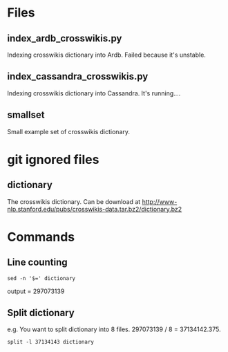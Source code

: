 # Files

## index_ardb_crosswikis.py

Indexing crosswikis dictionary into Ardb.
Failed because it's unstable.

## index_cassandra_crosswikis.py

Indexing crosswikis dictionary into Cassandra.
It's running....

## smallset

Small example set of crosswikis dictionary.

# git ignored files

## dictionary

The crosswikis dictionary. Can be download at http://www-nlp.stanford.edu/pubs/crosswikis-data.tar.bz2/dictionary.bz2

# Commands

## Line counting

```
sed -n '$=' dictionary
```
output = 297073139

## Split dictionary

e.g. You want to split dictionary into 8 files. 297073139 / 8 = 37134142.375.

```
split -l 37134143 dictionary
```


